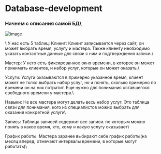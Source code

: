 # Database-development

### Начнем с описания самой БД\
![image](https://github.com/Renata-2001/Database-development/assets/93085543/a4140f7e-2734-4caf-ad50-067f46898ead)


\\
У нас есть 5 таблиц:
Клиент: Клиент записывается через сайт, он может выбрать время, услугу и мастера. Также клиенту необходимо указать контактные данные для связи с ним и подтверждения записи.\

Мастер: У него есть фиксированное окно времени, в которое он может принимать клиентов, и набор услуг, которые он может оказать.\

Услуги: Услуги оказываются в примерно указанное время, клиент может не толко выбрать набор услуг, но и понять, сколько примерно по времени он на них потратит. Еще нужно для понимания оставшегося свободного времени у мастера.\

Навыки: Не все мастера могут делать весь набор услуг. Это таблица связи для понимания, кого из специалистов можно выбрать для оказания конкретной услуги\

Запись: Таблица записей содержит все записи. по которым можно понять в какое время, кто, кому и какую услугу оказывает\

График работы: Мастера заранее выбирают себе график работы(на месяц вперед, отмечают интервалы времени, в которые могут работать)\

